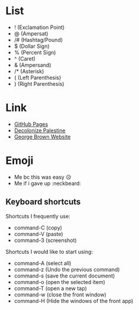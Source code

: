 # List
- ! (Exclamation Point)
- @ (Ampersat)
- /# (Hashtag/Pound)
- $ (Dollar Sign)
- % (Percent Sign)
- ^ (Caret)
- & (Ampersand)
- /* (Asterisk)
- ( (Left  Parenthesis)
- ) (Right Parenthesis)

# Link
- [GitHub Pages](https://pages.github.com/)
- [Decolonize Palestine](https://decolonizepalestine.com/)
- [George Brown Website](https://www.georgebrown.ca/)

# Emoji
- Me bc this was easy :disappointed_relieved:
- Me if i gave up :neckbeard:
## Keyboard shortcuts
Shortcuts I frequently use: 
- command-C (copy)
- command-V (paste)
- command-3 (screenshot)

Shortcuts I would like to start using: 
- command-A (select all)
- command-z (Undo the previous command)
- command-s (save the current document)
- command-o (open the selected item)
- command-T (open a new tap)
- command-w (close the front window)
- command-H (Hide the windows of the front app)

